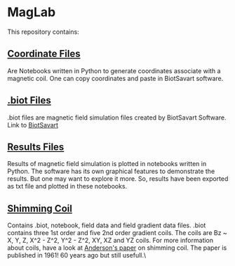 # MagLab
This repository contains:
## [Coordinate Files](https://github.com/Rtavakol/MagLab/tree/main/Coordinate%20Files)
Are Notebooks written in Python to generate coordinates associate with a magnetic coil. One can copy coordinates and paste in BiotSavart software.
## [.biot Files](https://github.com/Rtavakol/MagLab/tree/main/Biot%20Files)
.biot files are magnetic field simulation files created by BiotSavart Software. Link to [BiotSavart](http://www.ripplon.com/BiotSavart/)
## [Results Files](https://github.com/Rtavakol/MagLab/tree/main/Results%20Files)
Results of magnetic field simulation is plotted in notebooks written in Python. The software has its own graphical features to demonstrate the results. But one may want to explore it more. So, results have been exported as txt file and plotted in these notebooks.
## [Shimming Coil](https://github.com/Rtavakol/MagLab/tree/main/Shimming%20Coil)
Contains .biot, notebook, field data and field gradient data files. 
.biot contains three 1st order and five 2nd order gradient coils. The coils are Bz ~ X, Y, Z, X^2 - Z^2, Y^2 - Z^2, XY, XZ and YZ coils. For more information about coils, have a look at [Anderson's paper](https://aip.scitation.org/doi/10.1063/1.1717338) on shimming coil. The paper is published in 1961! 60 years ago but still usefull.\\

